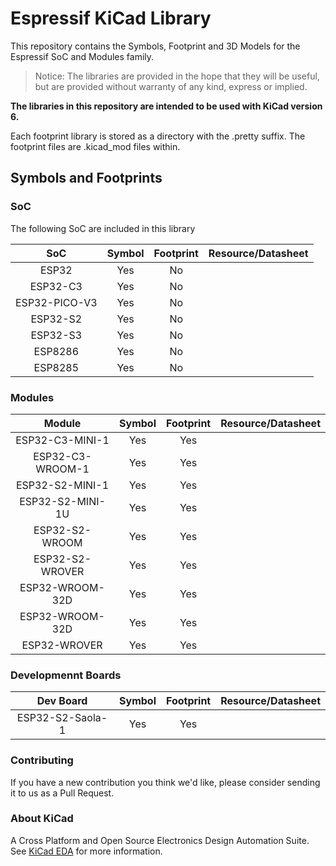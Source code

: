 # Espressif KiCad Library

This repository contains the Symbols, Footprint and 3D Models for the Espressif SoC and Modules family.

> Notice: The libraries are provided in the hope that they will be useful, but are provided without warranty of any kind, express or implied.

**The libraries in this repository are intended to be used with KiCad version 6.**

Each footprint library is stored as a directory with the .pretty suffix. The footprint files are .kicad_mod files within.

## Symbols and Footprints



### SoC

The following SoC are included in this library

| SoC          | Symbol       | Footprint   | Resource/Datasheet                                                                                      |
|:------------:|:------------:|:-----------:|:-------------------------------------------------------------------------------------------------------:|
|ESP32|Yes|No||
|ESP32-C3|Yes|No||
|ESP32-PICO-V3|Yes|No||
|ESP32-S2|Yes|No||
|ESP32-S3|Yes|No||
|ESP8286|Yes|No||
|ESP8285|Yes|No||

### Modules

| Module       | Symbol       | Footprint   | Resource/Datasheet                                                                                      |
|:------------:|:------------:|:-----------:|:-------------------------------------------------------------------------------------------------------:|
|ESP32-C3-MINI-1|Yes|Yes||
|ESP32-C3-WROOM-1|Yes|Yes||
|ESP32-S2-MINI-1|Yes|Yes||
|ESP32-S2-MINI-1U|Yes|Yes||
|ESP32-S2-WROOM|Yes|Yes||
|ESP32-S2-WROVER|Yes|Yes||
|ESP32-WROOM-32D|Yes|Yes||
|ESP32-WROOM-32D|Yes|Yes||
|ESP32-WROVER|Yes|Yes||

### Developmennt Boards

| Dev Board    | Symbol       | Footprint   | Resource/Datasheet                                                                                      |
|:------------:|:------------:|:-----------:|:-------------------------------------------------------------------------------------------------------:|
|ESP32-S2-Saola-1|Yes|Yes||


### Contributing

If you have a new contribution you think we'd like, please consider sending it to us as a Pull Request.

### About KiCad

A Cross Platform and Open Source Electronics Design Automation Suite. See [KiCad EDA](https://kicad.org/) for more information.
